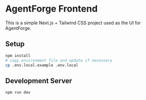 # AgentForge Frontend

This is a simple Next.js + Tailwind CSS project used as the UI for AgentForge.

## Setup

```bash
npm install
# copy environment file and update if necessary
cp .env.local.example .env.local
```

## Development Server

```bash
npm run dev
```
